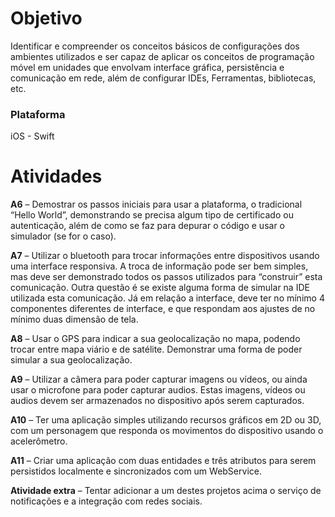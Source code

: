# Objetivo
Identificar e compreender os conceitos básicos de configurações dos ambientes utilizados e ser capaz de aplicar os conceitos de programação móvel em unidades que envolvam interface gráfica, persistência e comunicação em rede, além de configurar IDEs, Ferramentas, bibliotecas, etc.

### Plataforma
iOS - Swift

# Atividades
**A6** – Demostrar os passos iniciais para usar a plataforma, o tradicional “Hello World”, demonstrando se precisa algum tipo de certificado ou autenticação, além de como se faz para depurar o código e usar o simulador (se for o caso).

**A7** – Utilizar o bluetooth para trocar informações entre dispositivos usando uma interface responsiva. A troca de informação pode ser bem simples, mas deve ser demonstrado todos os passos utilizados para “construir” esta comunicação. Outra questão é se existe alguma forma de simular na IDE utilizada esta comunicação. Já em relação a interface, deve ter no mínimo 4 componentes diferentes de interface, e que respondam aos ajustes de no mínimo duas dimensão de tela.

**A8** – Usar o GPS para indicar a sua geolocalização no mapa, podendo trocar entre mapa viário e de satélite. Demonstrar uma forma de poder simular a sua geolocalização.

**A9** – Utilizar a câmera para poder capturar imagens ou vídeos, ou ainda usar o microfone para poder capturar audios. Estas imagens, vídeos ou audios devem ser armazenados no dispositivo após serem capturados.

**A10** – Ter uma aplicação simples utilizando recursos gráficos em 2D ou 3D, com um personagem que responda os movimentos do dispositivo usando o acelerômetro.

**A11** – Criar uma aplicação com duas entidades e três atributos para serem persistidos localmente e sincronizados com um WebService.

**Atividade extra** – Tentar adicionar a um destes projetos acima o serviço de notificações e a integração com redes sociais.
